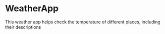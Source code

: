 # WeatherApp
This weather app helps check the temperature of different places, including their descriptions
